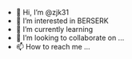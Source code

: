 - 👋 Hi, I’m @zjk31
- 👀 I’m interested in BERSERK
- 🌱 I’m currently learning 
- 💞️ I’m looking to collaborate on ...
- 📫 How to reach me ...

<!---
zjk31/zjk31 is a ✨ special ✨ repository because its `README.md` (this file) appears on your GitHub profile.
You can click the Preview link to take a look at your changes.
--->
